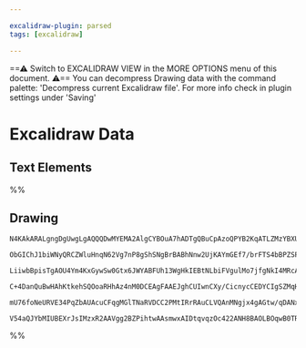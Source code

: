 ```yaml
---

excalidraw-plugin: parsed
tags: [excalidraw]

---
```

==⚠  Switch to EXCALIDRAW VIEW in the MORE OPTIONS menu of this document. ⚠== You can decompress Drawing data with the command palette: 'Decompress current Excalidraw file'. For more info check in plugin settings under 'Saving'


# Excalidraw Data
## Text Elements
%%
## Drawing
```compressed-json
N4KAkARALgngDgUwgLgAQQQDwMYEMA2AlgCYBOuA7hADTgQBuCpAzoQPYB2KqATLZMzYBXUtiRoIACyhQ4zZAHoFAc0JRJQgEYA6bGwC2CgF7N6hbEcK4OCtptbErHALRY8RMpWdx8Q1TdIEfARcZgRmBShcZQUebTiANho6IIR9BA4oZm4AbXAwUDAiiBJuCH1SOABRQgA1AAYufmLYRDKoLChkoshMbmcEgGYARmbIGH6AFnr67QBWSYSADgB2

ObGIChJ1biWNyQRCZWluHnqN62Vg7nP8gShSNgBrBABhNnw2UjKAYmGEf7/brFTS4bBPZSPIQcYjvT7fCQ/TQ8ABmPE0mmBkBRhHw+AAyrBrhJJGCNIEsRBmA9nggAOrbSQ3eYbamPF6EmDE9CCDyUqHHDjhbJoUZ3CBsOBgtQTUUzDaQ4RwACSxBFqByAF0NijyOlVdwOEI8RtCDCsGVcPV+cIYULmOqjSbxWEEMRuMNhnM5vUEisAJw+jaMFjs

LiiwbBpisTgAOU4Ym4KxGywSw0Gtx6JWYABFUh13WgHkIEBtNLbiFVgulMo7jfgNkI4MRcAWPSsznN/fU5jwlnMOxsiBwnob60O2OC3dwUQQwhsOpguhJ+ZQACqdMqUlGcKD4whGcSoYYJHW7gBiuH0uNlx4XnQAgkRlOH0MEUV0o6QoOYCE+jq+0CSpSeiZLgZpMAaaBOg24pfEcZoEBuS5bhcQhQGwABK4QHkexaluKw4IAAEocxzLse8RzPkA

C+4DanQuBwHAhKtkehSQOoaRHhAz4nM0DCEAgFAAEJghCUIwnCXy/CicnycCEDYCIgSZMqHT6IS7JvB8MmIoCAJIAJymkKpUDqWkYngoq0KwrpCLoEiqLopixkqRk5kaeeuIEkSPGktg5JGfkSnuWpGlabSDLEDsaCzOsIUmWZFmaTSHJ+WUvKlG5pkeSlmHCIKwoejlyUaQA8lK2Ayh68qJWFnlpOeF5XjeJX1bl4VNbu+6Hh6p4dWVaTIVA/4v

mU76foNeURVE34PqZbAUAcuCFqgMGlTNaRVDCC2PMtIRrRAuCLVQAnMNgjx4gAGtw/qDANxQXVd+AAJrcAsmaQEYbAGNwHGQPQBAlh6tGbV1+gFbZ9rqhAknugJkIkL1R4bSFSN2fC/3iiJHxHT8rz+oThPnuelLYcoxonb8VQ5rTtOkxAYPTZkkUvJVP6cHWzrFHAgRmMIzAAOKkMjuFjjz2J6gg2HmqLHDKNjWYZLgmjBGt+EbNgRBwNwmvihw

V54aQJYbMIUBEXrJsIMzxR2AAVgg2BZPihtwAAsmwxAIDtqvqzOc422ANH8BAOLBOqwB0TRQA===
```
%%